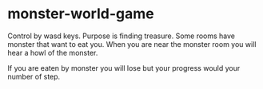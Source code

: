 # monster-world-game

Control by wasd keys. Purpose is finding treasure. Some rooms have monster that want to eat you. When you are near the monster room you will hear a howl of the monster.

If you are eaten by monster you will lose but your progress would your number of step.

